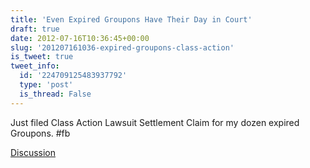 ```yaml
---
title: 'Even Expired Groupons Have Their Day in Court'
draft: true
date: 2012-07-16T10:36:45+00:00
slug: '201207161036-expired-groupons-class-action'
is_tweet: true
tweet_info:
  id: '224709125483937792'
  type: 'post'
  is_thread: False
---
```




Just filed Class Action Lawsuit Settlement Claim for my dozen expired Groupons. #fb

[Discussion](https://x.com/sytelus/status/224709125483937792)

